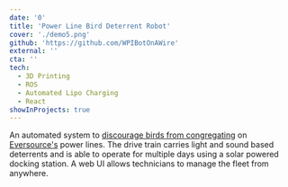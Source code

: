 ```yaml
---
date: '0'
title: 'Power Line Bird Deterrent Robot'
cover: './demo5.png'
github: 'https://github.com/WPIBotOnAWire'
external: ''
cta: ''
tech:
  - 3D Printing
  - ROS
  - Automated Lipo Charging
  - React
showInProjects: true
---
```


An automated system to [discourage birds from congregating](https://www.capecod.com/newscenter/orleans-eversource-work-solve-cormorant-problem-cedar-pond/) on [Eversource's](https://www.eversource.com/) power lines. The drive train carries light and sound based deterrents and is able to operate for multiple days using a solar powered docking station. A web UI allows technicians to manage the fleet from anywhere.
